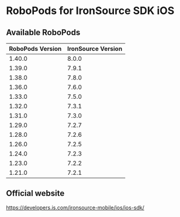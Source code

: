 # RoboPods for IronSource SDK iOS

## Available RoboPods

| RoboPods Version | IronSource Version |
|------------------|--------------------|
| 1.40.0           | 8.0.0              |
| 1.39.0           | 7.9.1              |
| 1.38.0           | 7.8.0              |
| 1.36.0           | 7.6.0              |
| 1.33.0           | 7.5.0              |
| 1.32.0           | 7.3.1              |
| 1.31.0           | 7.3.0              |
| 1.29.0           | 7.2.7              |
| 1.28.0           | 7.2.6              |
| 1.26.0           | 7.2.5              |
| 1.24.0           | 7.2.3              |
| 1.23.0           | 7.2.2              |
| 1.21.0           | 7.2.1              |

## Official website
https://developers.is.com/ironsource-mobile/ios/ios-sdk/